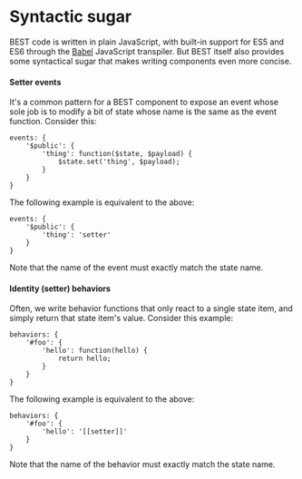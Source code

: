 # Syntactic sugar

BEST code is written in plain JavaScript, with built-in support for ES5 and ES6 through the [Babel](https://babeljs.io/) JavaScript transpiler. But BEST itself also provides some syntactical sugar that makes writing components even more concise.

#### Setter events

It's a common pattern for a BEST component to expose an event whose sole job is to modify a bit of state whose name is the same as the event function. Consider this:

    events: {
        '$public': {
            'thing': function($state, $payload) {
                $state.set('thing', $payload);
            }
        }
    }

The following example is equivalent to the above:

    events: {
        '$public': {
            'thing': 'setter'
        }
    }

Note that the name of the event must exactly match the state name.

#### Identity (setter) behaviors

Often, we write behavior functions that only react to a single state item, and simply return that state item's value. Consider this example:

    behaviors: {
        '#foo': {
            'hello': function(hello) {
                return hello;
            }
        }
    }

The following example is equivalent to the above:

    behaviors: {
        '#foo': {
            'hello': '[[setter]]'
        }
    }

Note that the name of the behavior must exactly match the state name.
